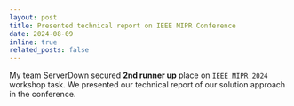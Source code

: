 ```yaml
---
layout: post
title: Presented technical report on IEEE MIPR Conference
date: 2024-08-09 
inline: true
related_posts: false
---
```

My team ServerDown secured **2nd runner up** place on [`IEEE MIPR 2024`](https://www.kaggle.com/competitions/2nd-ava-challenge-ieee-mipr-2024) workshop task. We presented our technical report of our solution approach in the conference.



